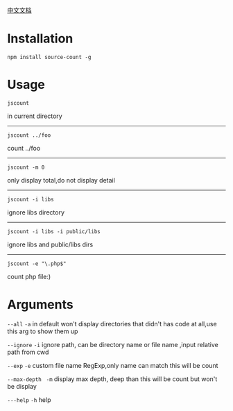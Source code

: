 [中文文档](https://blog.bangbang93.com/2015/07/08/%E4%B8%80%E4%B8%AA%E7%AE%80%E5%8D%95%E7%9A%84%E4%BB%A3%E7%A0%81%E8%A1%8C%E6%95%B0%E7%BB%9F%E8%AE%A1%E5%B7%A5%E5%85%B7.moe)

Installation
======
```
npm install source-count -g
```

Usage
=======
```
jscount
```
in current directory

---------------

```
jscount ../foo
```
count ../foo

----------------

```
jscount -m 0
```
only display total,do not display detail

----------------

```
jscount -i libs
```
ignore libs directory

----------------

```
jscount -i libs -i public/libs
```
ignore libs and public/libs dirs

----------------

```
jscount -e "\.php$"
```
count php file:)

Arguments
=========
``` --all ``` ``` -a ```
in default won't display directories that didn't has code at all,use this arg to show them up

``` --ignore ``` ``` -i ```
ignore path, can be directory name or file name ,input relative path from cwd

``` --exp ``` ``` -e ```
custom file name RegExp,only name can match this will be count

```--max-depth``` ``` -m```
display max depth, deep than this will be count but won't be display

```---help``` ```-h```
help